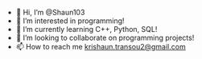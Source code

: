 - 👋 Hi, I’m @Shaun103
- 👀 I’m interested in programming!
- 🌱 I’m currently learning C++, Python, SQL!
- 💞️ I’m looking to collaborate on programming projects!
- 📫 How to reach me krishaun.transou2@gmail.com



<!---
Shaun103/Shaun103 is a ✨ special ✨ repository because its `README.md` (this file) appears on your GitHub profile.
You can click the Preview link to take a look at your changes.
--->
